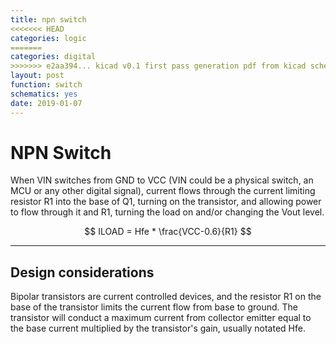 ```yaml
---
title: npn switch
<<<<<<< HEAD
categories: logic
=======
categories: digital
>>>>>>> e2aa394... kicad v0.1 first pass generation pdf from kicad schematics still fail one sheet generation
layout: post
function: switch
schematics: yes
date: 2019-01-07
---
```


# NPN Switch

When VIN switches from GND to VCC (VIN could be a physical switch, an MCU or any other digital signal), current flows through the current limiting resistor R1 into the base of Q1, turning on the transistor, and allowing power to flow through it and R1, turning the load on and/or changing the Vout level.

$$ ILOAD = Hfe * \frac{VCC-0.6}{R1} $$ 

---

## Design considerations 

Bipolar transistors are current controlled devices, and the resistor R1 on the base of the transistor limits the current flow from base to ground. The transistor will conduct a maximum current from collector emitter equal to the base current multiplied by the transistor's gain, usually notated Hfe.
